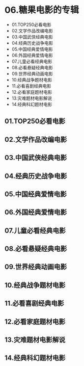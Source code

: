 # 06.糖果电影的专辑
- 01.TOP250必看电影
- 02.文学作品改编电影
- 03.中国武侠经典电影
- 04.经典历史战争电影
- 05.中国经典爱情电影
- 06.外国经典爱情电影
- 07.儿童必看经典电影
- 08.必看悬疑经典电影
- 09.世界经典动画电影
- 10.经典战争题材电影
- 11.必看喜剧经典电影
- 12.必看家庭题材电影
- 13.灾难题材电影解说
- 14.经典科幻题材电影



## 01.TOP250必看电影


## 02.文学作品改编电影


## 03.中国武侠经典电影


## 04.经典历史战争电影


## 05.中国经典爱情电影


## 06.外国经典爱情电影


## 07.儿童必看经典电影


## 08.必看悬疑经典电影


## 09.世界经典动画电影


## 10.经典战争题材电影


## 11.必看喜剧经典电影


## 12.必看家庭题材电影


## 13.灾难题材电影解说



## 14.经典科幻题材电影




